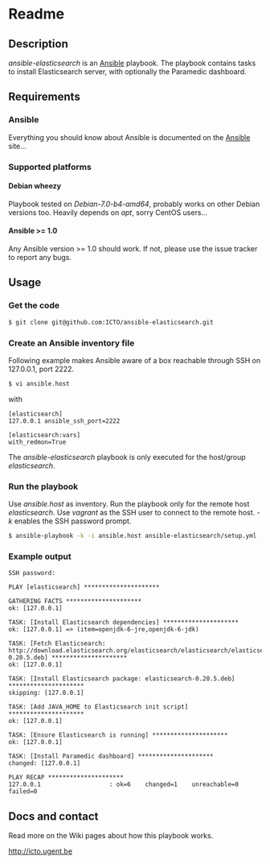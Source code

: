 # Readme

## Description

*ansible-elasticsearch* is an [Ansible](http://ansible.cc) playbook.
The playbook contains tasks to install Elasticsearch server, with optionally the Paramedic dashboard.

## Requirements

### Ansible

Everything you should know about Ansible is documented on the [Ansible](http://ansible.cc/docs/gettingstarted.html) site...

### Supported platforms

#### Debian wheezy

Playbook tested on *Debian-7.0-b4-amd64*, probably works on other Debian versions too. Heavily depends on *apt*, sorry CentOS users...

#### Ansible >= 1.0

Any Ansible version >= 1.0 should work. If not, please use the issue tracker to report any bugs.

## Usage

### Get the code

```bash
$ git clone git@github.com:ICTO/ansible-elasticsearch.git
```

### Create an Ansible inventory file

Following example makes Ansible aware of a box reachable through SSH on 127.0.0.1, port 2222.

```bash
$ vi ansible.host
```

with

```
[elasticsearch]
127.0.0.1 ansible_ssh_port=2222

[elasticsearch:vars]
with_redmon=True
```

The *ansible-elasticsearch* playbook is only executed for the host/group *elasticsearch*.

### Run the playbook

Use *ansible.host* as inventory. Run the playbook only for the remote host *elasticsearch*. Use *vagrant* as the SSH user to connect to the remote host. *-k* enables the SSH password prompt.

```bash
$ ansible-playbook -k -i ansible.host ansible-elasticsearch/setup.yml --extra-vars="user=vagrant"
```

### Example output

```
SSH password: 

PLAY [elasticsearch] ********************* 

GATHERING FACTS ********************* 
ok: [127.0.0.1]

TASK: [Install Elasticsearch dependencies] ********************* 
ok: [127.0.0.1] => (item=openjdk-6-jre,openjdk-6-jdk)

TASK: [Fetch Elasticsearch: http://download.elasticsearch.org/elasticsearch/elasticsearch/elasticsearch-0.20.5.deb] ********************* 
ok: [127.0.0.1]

TASK: [Install Elasticsearch package: elasticsearch-0.20.5.deb] ********************* 
skipping: [127.0.0.1]

TASK: [Add JAVA_HOME to Elasticsearch init script] ********************* 
ok: [127.0.0.1]

TASK: [Ensure Elasticsearch is running] ********************* 
ok: [127.0.0.1]

TASK: [Install Paramedic dashboard] ********************* 
changed: [127.0.0.1]

PLAY RECAP ********************* 
127.0.0.1                   : ok=6    changed=1    unreachable=0    failed=0
```

## Docs and contact

Read more on the Wiki pages about how this playbook works.

http://icto.ugent.be
